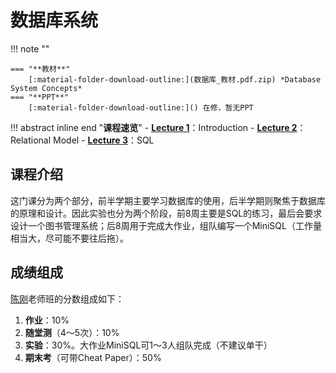 # **数据库系统**

!!! note ""    
    
    === "**教材**"
        [:material-folder-download-outline:](数据库_教材.pdf.zip) *Database System Concepts*
    === "**PPT**"
        [:material-folder-download-outline:]() 在修，暂无PPT

!!! abstract inline end "**课程速览**"
    - [**Lecture 1**](数据库_1.md)：Introduction
    - [**Lecture 2**](数据库_2.md)：Relational Model
    - [**Lecture 3**](数据库_3.md)：SQL

## **课程介绍**

这门课分为两个部分，前半学期主要学习数据库的使用，后半学期则聚焦于数据库的原理和设计。因此实验也分为两个阶段，前8周主要是SQL的练习，最后会要求设计一个图书管理系统；后8周用于完成大作业，组队编写一个MiniSQL（工作量相当大，尽可能不要往后拖）。

## **成绩组成**

[陈刚](https://chalaoshi.buzz/t/4353/)老师班的分数组成如下：

1. **作业**：10%
2. **随堂测**（4～5次）：10%
3. **实验**：30%。大作业MiniSQL可1～3人组队完成（不建议单干）
4. **期末考**（可带Cheat Paper）：50%